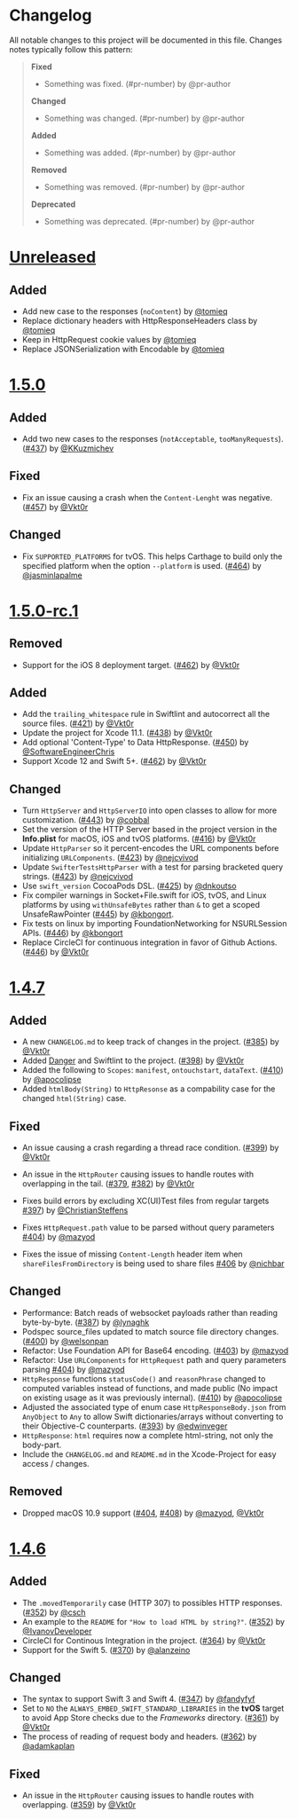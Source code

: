 # Changelog
All notable changes to this project will be documented in this file. Changes notes typically follow this pattern:

> **Fixed**
> * Something was fixed. (#pr-number) by @pr-author
> 
> **Changed**
> * Something was changed. (#pr-number) by @pr-author
> 
> **Added**
> * Something was added. (#pr-number) by @pr-author
> 
> **Removed**
> * Something was removed. (#pr-number) by @pr-author
> 
> **Deprecated**
> * Something was deprecated. (#pr-number) by @pr-author

# [Unreleased]

## Added
- Add new case to the responses (`noContent`)  by [@tomieq](https://github.com/tomieq)
- Replace dictionary headers with HttpResponseHeaders class  by [@tomieq](https://github.com/tomieq)
- Keep in HttpRequest cookie values  by [@tomieq](https://github.com/tomieq)
- Replace JSONSerialization with Encodable  by [@tomieq](https://github.com/tomieq)

# [1.5.0]

## Added
- Add two new cases to the responses (`notAcceptable`, `tooManyRequests`). ([#437](https://github.com/httpswift/swifter/pull/437)) by [@KKuzmichev](https://github.com/KKuzmichev)

## Fixed
- Fix an issue causing a crash when the `Content-Lenght` was negative. ([#457](https://github.com/httpswift/swifter/pull/457)) by [@Vkt0r](https://github.com/Vkt0r)

## Changed

- Fix `SUPPORTED_PLATFORMS` for tvOS. This helps Carthage to build only the specified platform when the option `--platform` is used. ([#464](https://github.com/httpswift/swifter/pull/464)) by [@jasminlapalme](https://github.com/jasminlapalme)


# [1.5.0-rc.1]

## Removed

- Support for the iOS 8 deployment target. ([#462](https://github.com/httpswift/swifter/pull/462)) by [@Vkt0r](https://github.com/Vkt0r)

## Added

- Add the `trailing_whitespace` rule in Swiftlint and autocorrect all the source files. ([#421](https://github.com/httpswift/swifter/pull/421)) by [@Vkt0r](https://github.com/Vkt0r)
- Update the project for Xcode 11.1. ([#438](https://github.com/httpswift/swifter/pull/438)) by [@Vkt0r](https://github.com/Vkt0r)
- Add optional 'Content-Type' to Data HttpResponse. ([#450](https://github.com/httpswift/swifter/pull/450)) by [@SoftwareEngineerChris](https://github.com/SoftwareEngineerChris)
- Support Xcode 12 and Swift 5+. ([#462](https://github.com/httpswift/swifter/pull/462)) by [@Vkt0r](https://github.com/Vkt0r)

## Changed

- Turn `HttpServer` and `HttpServerIO` into open classes to allow for more customization. ([#443](https://github.com/httpswift/swifter/pull/443)) by [@cobbal](https://github.com/cobbal)
- Set the version of the HTTP Server based in the project version in the **Info.plist** for macOS, iOS and tvOS platforms. ([#416](https://github.com/httpswift/swifter/pull/416)) by [@Vkt0r](https://github.com/Vkt0r)
- Update `HttpParser` so it percent-encodes the URL components before initializing `URLComponents`. ([#423](https://github.com/httpswift/swifter/pull/423)) by [@nejcvivod](https://github.com/nejcvivod)
- Update `SwifterTestsHttpParser` with a test for parsing bracketed query strings. ([#423](https://github.com/httpswift/swifter/pull/423)) by [@nejcvivod](https://github.com/nejcvivod)
- Use `swift_version` CocoaPods DSL. ([#425](https://github.com/httpswift/swifter/pull/425)) by [@dnkoutso](https://github.com/dnkoutso)
- Fix compiler warnings in Socket+File.swift for iOS, tvOS, and Linux platforms by using `withUnsafeBytes` rather than `&` to get a scoped UnsafeRawPointer ([#445](https://github.com/httpswift/swifter/pull/445)) by [@kbongort](https://github.com/kbongort).
- Fix tests on linux by importing FoundationNetworking for NSURLSession APIs. ([#446](https://github.com/httpswift/swifter/pull/446)) by [@kbongort](https://github.com/kbongort)
- Replace CircleCI for continuous integration in favor of Github Actions. ([#446](https://github.com/httpswift/swifter/pull/446)) by [@Vkt0r](https://github.com/Vkt0r)

# [1.4.7] 

## Added
- A new `CHANGELOG.md` to keep track of changes in the project. ([#385](https://github.com/httpswift/swifter/pull/385)) by [@Vkt0r](https://github.com/Vkt0r)
- Added [Danger](https://danger.systems/ruby/) and Swiftlint to the project. ([#398](https://github.com/httpswift/swifter/pull/398)) by [@Vkt0r](https://github.com/Vkt0r)
- Added the following to `Scopes`: `manifest`, `ontouchstart`, `dataText`. ([#410](https://github.com/httpswift/swifter/pull/410)) by [@apocolipse](https://github.com/apocolipse)
- Added `htmlBody(String)` to `HttpResonse`  as a compability case for the changed `html(String)` case.

## Fixed
- An issue causing a crash regarding a thread race condition. ([#399](https://github.com/httpswift/swifter/pull/399)) by [@Vkt0r](https://github.com/Vkt0r)
- An issue in the `HttpRouter` causing issues to handle routes with overlapping in the tail. ([#379](https://github.com/httpswift/swifter/pull/359), [#382](https://github.com/httpswift/swifter/pull/382)) by [@Vkt0r](https://github.com/Vkt0r)

- Fixes build errors by excluding XC(UI)Test files from regular targets [#397](https://github.com/httpswift/swifter/pull/397)) by [@ChristianSteffens](https://github.com/ChristianSteffens)
- Fixes `HttpRequest.path` value to be parsed without query parameters [#404](https://github.com/httpswift/swifter/pull/404)) by [@mazyod](https://github.com/mazyod)
- Fixes the issue of missing `Content-Length` header item when `shareFilesFromDirectory` is being used to share files [#406](https://github.com/httpswift/swifter/pull/406) by [@nichbar](https://github.com/nichbar)

## Changed
- Performance: Batch reads of websocket payloads rather than reading byte-by-byte. ([#387](https://github.com/httpswift/swifter/pull/387)) by [@lynaghk](https://github.com/lynaghk)
- Podspec source_files updated to match source file directory changes. ([#400](https://github.com/httpswift/swifter/pull/400)) by [@welsonpan](https://github.com/welsonpan)
- Refactor: Use Foundation API for Base64 encoding. ([#403](https://github.com/httpswift/swifter/pull/403)) by [@mazyod](https://github.com/mazyod)
- Refactor: Use `URLComponents` for `HttpRequest` path and query parameters parsing [#404](https://github.com/httpswift/swifter/pull/404)) by [@mazyod](https://github.com/mazyod)
- `HttpResponse` functions `statusCode()` and `reasonPhrase` changed to computed variables instead of functions, and made public (No impact on existing usage as it was previously internal). ([#410](https://github.com/httpswift/swifter/pull/410)) by [@apocolipse](https://github.com/apocolipse)
- Adjusted the associated type of enum case `HttpResponseBody.json` from `AnyObject` to `Any` to allow Swift dictionaries/arrays without converting to their Objective-C counterparts. ([#393](https://github.com/httpswift/swifter/pull/393)) by [@edwinveger](https://github.com/edwinveger)
- `HttpResponse`: `html` requires now a complete html-string, not only the body-part.
- Include the `CHANGELOG.md` and `README.md` in the Xcode-Project for easy access / changes.

## Removed
- Dropped macOS 10.9 support ([#404](https://github.com/httpswift/swifter/pull/404), [#408](https://github.com/httpswift/swifter/pull/408)) by [@mazyod](https://github.com/mazyod), [@Vkt0r](https://github.com/Vkt0r)

# [1.4.6] 
## Added
 -  The `.movedTemporarily` case (HTTP 307) to possibles HTTP responses. ([#352](https://github.com/httpswift/swifter/pull/352)) by [@csch](https://github.com/csch)
 - An example to the `README` for `"How to load HTML by string?"`. ([#352](https://github.com/httpswift/swifter/pull/352)) by [@IvanovDeveloper]( https://github.com/IvanovDeveloper)
 - CircleCI for Continous Integration in the project. ([#364](https://github.com/httpswift/swifter/pull/364)) by [@Vkt0r](https://github.com/Vkt0r)
 - Support for the Swift 5. ([#370](https://github.com/httpswift/swifter/pull/370)) by [@alanzeino](https://github.com/alanzeino)

## Changed
- The syntax to support Swift 3 and Swift 4. ([#347](https://github.com/httpswift/swifter/pull/347)) by [@fandyfyf](https://github.com/fandyfyf)
- Set to `NO` the `ALWAYS_EMBED_SWIFT_STANDARD_LIBRARIES` in the **tvOS** target to avoid App Store checks due to the _Frameworks_ directory. ([#361](https://github.com/httpswift/swifter/pull/361)) by [@Vkt0r](https://github.com/Vkt0r)
- The process of reading of request body and headers. ([#362](https://github.com/httpswift/swifter/pull/362)) by [@adamkaplan](https://github.com/adamkaplan)

## Fixed
- An issue in the `HttpRouter` causing issues to handle routes with overlapping. ([#359](https://github.com/httpswift/swifter/pull/359)) by [@Vkt0r](https://github.com/Vkt0r)


[Unreleased]: https://github.com/httpswift/swifter/compare/1.5.0...HEAD
[1.4.6]: https://github.com/httpswift/swifter/compare/1.4.5...1.4.6
[1.4.7]: https://github.com/httpswift/swifter/compare/1.4.6...1.4.7
[1.5.0-rc.1]: https://github.com/httpswift/swifter/compare/1.4.7...1.5.0-rc.1
[1.5.0]: https://github.com/httpswift/swifter/compare/1.5.0-rc.1...1.5.0
